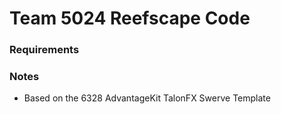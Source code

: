 # Team 5024 Reefscape Code

### Requirements

### Notes
* Based on the 6328 AdvantageKit TalonFX Swerve Template